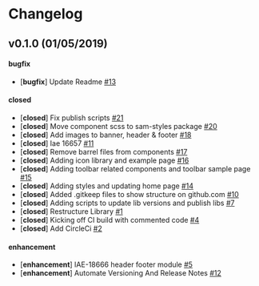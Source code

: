 # Changelog

## v0.1.0 (01/05/2019)

#### bugfix

- [**bugfix**] Update Readme [#13](https://github.com/GSA/sam-design-system/pull/13)

#### closed

- [**closed**] Fix publish scripts  [#21](https://github.com/GSA/sam-design-system/pull/21)
- [**closed**] Move component scss to sam-styles package [#20](https://github.com/GSA/sam-design-system/pull/20)
- [**closed**] Add images to banner, header & footer [#18](https://github.com/GSA/sam-design-system/pull/18)
- [**closed**] Iae 16657 [#11](https://github.com/GSA/sam-design-system/pull/11)
- [**closed**] Remove barrel files from components [#17](https://github.com/GSA/sam-design-system/pull/17)
- [**closed**] Adding icon library and example page [#16](https://github.com/GSA/sam-design-system/pull/16)
- [**closed**] Adding toolbar related components and toolbar sample page [#15](https://github.com/GSA/sam-design-system/pull/15)
- [**closed**] Adding styles and updating home page [#14](https://github.com/GSA/sam-design-system/pull/14)
- [**closed**] Added .gitkeep files to show structure on github.com [#10](https://github.com/GSA/sam-design-system/pull/10)
- [**closed**] Adding scripts to update lib versions and publish libs [#7](https://github.com/GSA/sam-design-system/pull/7)
- [**closed**] Restructure Library [#1](https://github.com/GSA/sam-design-system/pull/1)
- [**closed**] Kicking off CI build with commented code [#4](https://github.com/GSA/sam-design-system/pull/4)
- [**closed**] Add CircleCi [#2](https://github.com/GSA/sam-design-system/pull/2)

#### enhancement

- [**enhancement**] IAE-18666 header footer module [#5](https://github.com/GSA/sam-design-system/pull/5)
- [**enhancement**] Automate Versioning And Release Notes [#12](https://github.com/GSA/sam-design-system/pull/12)
